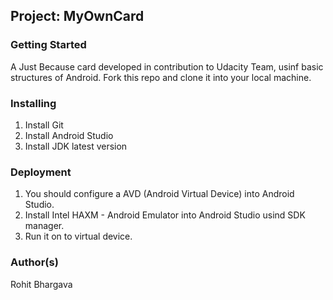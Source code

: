 ## Project:  MyOwnCard

### Getting Started

A Just Because card developed in contribution to Udacity Team, usinf basic structures of Android. 
Fork this repo and clone it into your local machine.

### Installing
  
  1. Install Git
  2. Install Android Studio
  3. Install JDK latest version
  
### Deployment
    
  1. You should configure a AVD (Android Virtual Device) into Android Studio.
  2. Install Intel HAXM - Android Emulator into Android Studio usind SDK manager.
  3. Run it on to virtual device.

### Author(s)

  Rohit Bhargava

